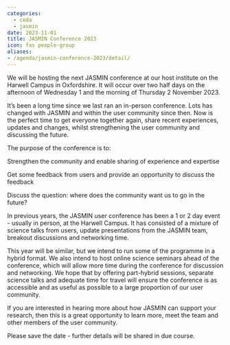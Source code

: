 ```yaml
---
categories:
  - ceda
  - jasmin
date: 2023-11-01
title: JASMIN Conference 2023
icon: fas people-group
aliases: 
- /agenda/jasmin-conference-2023/detail/
---
```


We will be hosting the next JASMIN conference at our host institute on the Harwell Campus in Oxfordshire. It will occur over two half days on the afternoon of Wednesday 1 and the morning of Thursday 2 November 2023.

It’s been a long time since we last ran an in-person conference. Lots has changed with JASMIN and within the user community since then. Now is the perfect time to get everyone together again, share recent experiences, updates and changes, whilst strengthening the user community and discussing the future.

The purpose of the conference is to: 

Strengthen the community and enable sharing of experience and expertise

Get some feedback from users and provide an opportunity to discuss the feedback 

Discuss the question: where does the community want us to go in the future? 

In previous years, the JASMIN user conference has been a 1 or 2 day event - usually in person, at the Harwell Campus. It has consisted of a mixture of science talks from users, update presentations from the JASMIN team, breakout discussions and networking time. 

This year will be similar, but we intend to run some of the programme in a hybrid format. We also intend to host online science seminars ahead of the conference, which will allow more time during the conference for discussion and networking. We hope that by offering part-hybrid sessions, separate science talks and adequate time for travel will ensure the conference is as accessible and as useful as possible to a large proportion of our user community. 

If you are interested in hearing more about how JASMIN can support your research, then this is a great opportunity to learn more, meet the team and other members of the user community. 

Please save the date - further details will be shared in due course.

